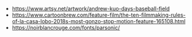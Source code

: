 - https://www.artsy.net/artwork/andrew-kuo-days-baseball-field
- https://www.cartoonbrew.com/feature-film/the-ten-filmmaking-rules-of-la-casa-lobo-2018s-most-gonzo-stop-motion-feature-165108.html 
- https://noirblancrouge.com/fonts/parsonic/ 